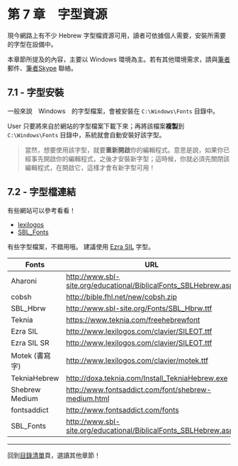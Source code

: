 # 第 7 章　字型資源

現今網路上有不少 Hebrew 字型檔資源可用，讀者可依據個人需要，安裝所需要的字型在設備中。

本章節所提及的內容，主要以 Windows 環境為主。若有其他環境需求，請與[筆者][]郵件、[筆者Skype][] 聯絡。

## 7.1 - 字型安裝

一般來說　Windows　的字型檔案，會被安裝在 `C:\Windows\Fonts` 目錄中。

User 只要將來自於網站的字型檔案下載下來；再將該檔案**複製**到 `C:\Windows\Fonts` 目錄中，系統就會自動安裝好該字型。
> 當然，想要使用該字型，就要**重新開啟**你的編輯程式。意思是說，如果你已經事先開啟你的編輯程式，之後才安裝新字型；這時候，你就必須先關閉該編輯程式，在開啟它，這樣才會有新字型可用！

## 7.2 - 字型檔連結

有些網站可以參考看看！
- [lexilogos][]
- [SBL_Fonts][]



有些字型檔案，不錯用哦。
建議使用 [Ezra SIL][] 字型。

Fonts      | URL
-----------| ------------
Aharoni    | http://www.sbl-site.org/educational/BiblicalFonts_SBLHebrew.aspx
cobsh      | http://bible.fhl.net/new/cobsh.zip
SBL_Hbrw   | http://www.sbl-site.org/Fonts/SBL_Hbrw.ttf
Teknia     | https://www.teknia.com/freehebrewfont
Ezra SIL   | http://www.lexilogos.com/clavier/SILEOT.ttf
Ezra SIL SR| http://www.lexilogos.com/clavier/SILEOT.ttf
Motek (書寫字)| http://www.lexilogos.com/clavier/motek.ttf
TekniaHebrew| http://doxa.teknia.com/Install_TekniaHebrew.exe 
Shebrew Medium| http://www.fontsaddict.com/font/shebrew-medium.html
fontsaddict| http://www.fontsaddict.com/fonts
SBL_Fonts  | http://www.sbl-site.org/educational/BiblicalFonts_SBLHebrew.aspx


---
回到[目錄清單](../README.md)頁，選讀其他章節！


[Ezra SIL]:  http://www.lexilogos.com/clavier/SILEOT.ttf
[SBL_Fonts]: http://www.sbl-site.org/educational/BiblicalFonts_SBLHebrew.aspx 
[lexilogos]: http://www.lexilogos.com/clavier/ivrit.htm
[筆者]:       mailto://pertonchang@gmail.com
[筆者Skype]:  skype://pertonchang